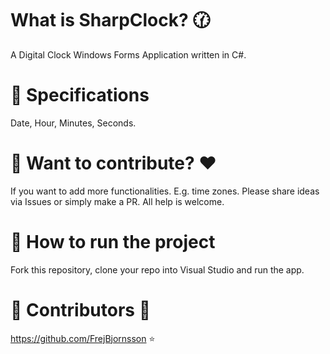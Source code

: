# What is SharpClock? :clock130:
A Digital Clock Windows Forms Application written in C#.  

# :small_blue_diamond: Specifications
Date, Hour, Minutes, Seconds.

# :small_blue_diamond: Want to contribute? :heart:
If you want to add more functionalities. E.g. time zones. Please share ideas via Issues or simply make a PR. All help is welcome.

# :small_blue_diamond: How to run the project 
Fork this repository, clone your repo into Visual Studio and run the app. 

# :small_blue_diamond: Contributors :star2:
https://github.com/FrejBjornsson :star:
